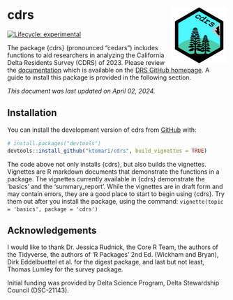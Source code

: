 
<!-- README.md is generated from README.Rmd. Please edit that file -->

# cdrs <img src='data-raw/icon.png' align="right" height="128" />

<!-- badges: start -->

[![Lifecycle:
experimental](https://img.shields.io/badge/lifecycle-experimental-orange.svg)](https://lifecycle.r-lib.org/articles/stages.html#experimental)
<!-- badges: end -->

The package {cdrs} (pronounced “cedars”) includes functions to aid
researchers in analyzing the California Delta Residents Survey (CDRS) of
2023. Please review the
[documentation](https://ktomari.github.io/DeltaResidentsSurvey/doc_cdrs_package.html)
which is available on the [DRS GitHub
homepage](https://ktomari.github.io/DeltaResidentsSurvey/). A guide to
install this package is provided in the following section.

*This document was last updated on April 02, 2024.*

## Installation

You can install the development version of cdrs from
[GitHub](https://github.com/) with:

``` r
# install.packages("devtools")
devtools::install_github("ktomari/cdrs", build_vignettes = TRUE)
```

The code above not only installs {cdrs}, but also builds the vignettes.
Vignettes are R markdown documents that demonstrate the functions in a
package. The vignettes currently available in {cdrs} demonstrate the
‘basics’ and the ‘summary_report’. While the vignettes are in draft form
and may contain errors, they are a good place to start to begin using
{cdrs}. Try them out after you install the package, using the command:
`vignette(topic = 'basics', package = 'cdrs')`

## Acknowledgements

I would like to thank Dr. Jessica Rudnick, the Core R Team, the authors
of the Tidyverse, the authors of ‘R Packages’ 2nd Ed. (Wickham and
Bryan), Dirk Eddelbuettel et al. for the digest package, and last but
not least, Thomas Lumley for the survey package.

Initial funding was provided by Delta Science Program, Delta Stewardship
Council (DSC-21143).
